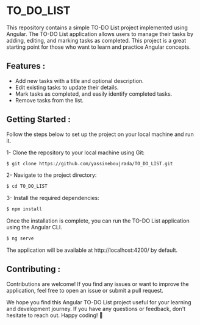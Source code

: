 # TO_DO_LIST

This repository contains a simple TO-DO List project implemented using Angular. The TO-DO List application allows users to manage their tasks by adding, editing,
and marking tasks as completed. This project is a great starting point for those who want to learn and practice Angular concepts.

## Features :

- Add new tasks with a title and optional description.
- Edit existing tasks to update their details.
- Mark tasks as completed, and easily identify completed tasks.
- Remove tasks from the list.

## Getting Started :

Follow the steps below to set up the project on your local machine and run it.

1- Clone the repository to your local machine using Git:

```sh
$ git clone https://github.com/yassineboujrada/TO_DO_LIST.git
```

2- Navigate to the project directory:

```sh
$ cd TO_DO_LIST
```

3- Install the required dependencies:

```sh
$ npm install
```

Once the installation is complete, you can run the TO-DO List application using the Angular CLI.

```sh
$ ng serve
```

The application will be available at http://localhost:4200/ by default.

## Contributing :

Contributions are welcome! If you find any issues or want to improve the application, feel free to open an issue or submit a pull request.


We hope you find this Angular TO-DO List project useful for your learning and development journey. 
If you have any questions or feedback, don't hesitate to reach out. Happy coding! 🚀
